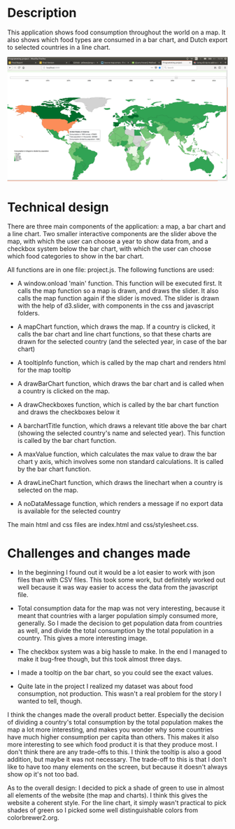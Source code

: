 # Description

This application shows food consumption throughout the world on a map. It also
shows which food types are consumed in a bar chart, and Dutch export to
selected countries in a line chart.

![screenshot](/doc/screenshot1.png)

# Technical design

There are three main components of the application: a map, a bar chart and a
line chart. Two smaller interactive components are the slider above the map,
with which the user can choose a year to show data from, and a checkbox system
below the bar chart, with which the user can choose which food categories to
show in  the bar chart.

All functions are in one file: project.js. The following functions are used:

- A window.onload 'main' function. This function will be executed first. It
calls the map function so a map is drawn, and draws the slider. It also calls
the map function again if the slider is moved. The slider is drawn with the
help of d3.slider, with components in the css and javascript folders.

- A mapChart function, which draws the map. If a country is clicked, it calls
the bar chart and line chart functions, so that these charts are drawn for the
selected country (and the selected year, in case of the bar chart)

- A tooltipInfo function, which is called by the map chart and renders html
for the map tooltip

- A drawBarChart function, which draws the bar chart and is called when a
country is clicked on the map.

- A drawCheckboxes function, which is called by the bar chart function and
draws the checkboxes below it

- A barchartTitle function, which draws a relevant title above the bar chart
(showing the selected country's name and selected year). This function is called
by the bar chart function.

- A maxValue function, which calculates the max value to draw the bar chart
y axis, which involves some non standard calculations. It is called by the
bar chart function.

- A drawLineChart function, which draws the linechart when a country is
selected on the map.

- A noDataMessage function, which renders a message if no export data is
available for the selected country

The main html and css files are index.html and css/stylesheet.css.

# Challenges and changes made

- In the beginning I found out it would be a lot easier to work with json files
than with CSV files. This took some work, but definitely worked out well
because it was way easier to access the data from the javascript file.

- Total consumption data for the map was not very interesting, because it meant
that countries with a larger population simply consumed more, generally. So I
made the decision to get population data from countries as well, and divide the
total consumption by the total population in a country. This gives a more
interesting image.

- The checkbox system was a big hassle to make. In the end I managed to make it
bug-free though, but this took almost three days.

- I made a tooltip on the bar chart, so you could see the exact values.

- Quite late in the project I realized my dataset was about food consumption,
not production. This wasn't a real problem for the story I wanted to tell,
though.

I think the changes made the overall product better. Especially the decision
of dividing a country's total consumption by the total population makes the map
a lot more interesting, and makes you wonder why some countries have much higher
consumption per capita than others. This makes it also more interesting to see
which food product it is that they produce most. I don't think there are any
trade-offs to this. I think the tooltip is also a good addition, but maybe it
was not necessary. The trade-off to this is that I don't like to have too many
elements on the screen, but because it doesn't always show op it's not too bad.

As to the overall design: I decided to pick a shade of green to use in almost
all elements of the website (the map and charts). I think this gives the website
a coherent style. For the line chart, it simply wasn't practical to pick shades
of green so I picked some well distinguishable colors from colorbrewer2.org.
